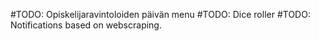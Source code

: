 #TODO: Opiskelijaravintoloiden päivän menu
#TODO: Dice roller
#TODO: Notifications based on webscraping.
